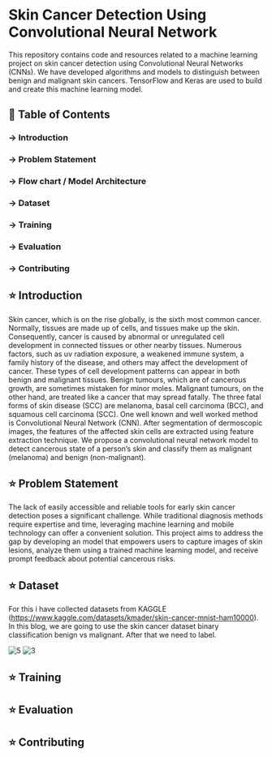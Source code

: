 # Skin Cancer Detection Using Convolutional Neural Network
This repository contains code and resources related to a machine learning project on skin cancer detection using Convolutional Neural Networks (CNNs). We have developed algorithms and models to distinguish between benign and malignant skin cancers. TensorFlow and Keras are used to build and create this machine learning model.

## 📄 Table of Contents

### &rarr; Introduction

### &rarr; Problem Statement

### &rarr; Flow chart / Model Architecture

### &rarr; Dataset

### &rarr; Training

### &rarr; Evaluation

### &rarr; Contributing

## ⭐ Introduction
Skin cancer, which is on the rise globally, is the sixth most common cancer. Normally, tissues are made up of cells, and tissues make up the skin. Consequently, cancer is caused by abnormal or unregulated cell development in connected tissues or other nearby tissues. Numerous factors, such as uv radiation exposure, a weakened immune system, a family history of the disease, and others may affect the development of cancer. These types of cell development patterns can appear in both benign and malignant tissues. Benign tumours, which are of cancerous growth, are sometimes mistaken for minor moles. Malignant tumours, on the other hand, are treated like a cancer that may spread fatally.
The three fatal forms of skin disease (SCC) are melanoma, basal cell carcinoma (BCC), and squamous cell carcinoma (SCC).
One well known and well worked method is Convolutional Neural Network (CNN). After segmentation of dermoscopic images, the features of the affected skin cells are extracted using feature extraction technique. We propose a convolutional neural network model to detect cancerous state of a person’s skin and classify them as malignant (melanoma) and benign (non-malignant).

## ⭐ Problem Statement
The lack of easily accessible and reliable tools for early skin cancer detection poses a significant challenge. While traditional diagnosis methods require expertise and time, leveraging machine learning and mobile technology can offer a convenient solution. This project aims to address the gap by developing an model that empowers users to capture images of skin lesions, analyze them using a trained machine learning model, and receive prompt feedback about potential cancerous risks.

## ⭐ Dataset
For this i have collected datasets from KAGGLE (https://www.kaggle.com/datasets/kmader/skin-cancer-mnist-ham10000). In this blog, we are going to use the skin cancer dataset binary classification benign vs malignant. After that we need to label.

![5](https://github.com/vishwajeetkumar9185/Skin_Cancer_detection_using_CNN/assets/109755895/af906d67-dafa-41b6-b355-5716d0fc7e8e)
![3](https://github.com/vishwajeetkumar9185/Skin_Cancer_detection_using_CNN/assets/109755895/17847acc-d7db-46be-98a9-484956939a6b)




## ⭐ Training
## ⭐ Evaluation
## ⭐ Contributing


